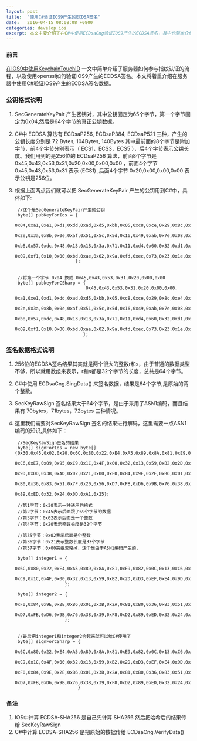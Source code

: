 ```yaml
---
layout: post
title:  "使用C#验证IOS9产生的ECDSA签名"
date:   2016-04-15 08:08:08 +0800
categories: develop ios
excerpt: 本文主要介绍了在C#中使用ECDsaCng验证IOS9产生的ECDSA签名，其中也简单介绍了ASN1的一些知识。
---
```


### 前言

[在IOS9中使用KeychainTouchID](http://idivines.com/develop/ios/2016/04/05/IOS9-KeychainTouchID.html) 一文中简单介绍了服务器如何参与指纹认证的流程，以及使用openssl如何验证IOS9产生的ECDSA签名。本文将着重介绍在服务器中使用C#验证IOS9产生的ECDSA签名数据。

### 公钥格式说明

1. SecGenerateKeyPair 产生密钥对，其中公钥固定为65个字节，第一个字节固定为0x04,然后是64个字节的真正公钥数据。
2. C#中 ECDSA 算法有 ECDsaP256, ECDsaP384, ECDsaP521 三种，产生的公钥长度分别是 72 Bytes, 104Bytes, 140Bytes 其中最前面的8个字节是附加字节，前4个字节分别表示（ ECS1，ECS3，ECS5 ），后4个字节表示公钥长度。我们用到的是256位的 ECDsaP256 算法，前面8个字节是 0x45,0x43,0x53,0x31,0x20,0x00,0x00,0x00 ，前面4个字节 0x45,0x43,0x53,0x31 表示 (ECS1) ,后面4个字节 0x20,0x00,0x00,0x00 表示公钥是256位。
3. 根据上面两点我们就可以把 SecGenerateKeyPair 产生的公钥用到C#中，具体如下:

		//这个是SecGenerateKeyPair产生的公钥    
		byte[] pubKeyForIos = {
		                       0x04,0xa1,0xe1,0xd1,0xdd,0xad,0xd5,0xbb,0x05,0xc8,0xce,0x29,0x8c,0xe4,0x27,0x02,
                               0x2e,0x3a,0x8b,0x0e,0xaf,0x51,0x5c,0x5d,0x16,0x49,0xab,0x7e,0x08,0xdf,0x32,0x30,
		                       0xb8,0x57,0xdc,0x48,0x13,0x18,0x3a,0x71,0x11,0xd4,0x60,0x32,0xd1,0x78,0xa4,0x4d,
		                       0x09,0xf1,0x10,0x00,0xbd,0xae,0x02,0x9a,0xfd,0xec,0x73,0x23,0x1e,0x63,0x4c,0xc9,0xc1
		                      };


		//将第一个字节 0x04 换成 0x45,0x43,0x53,0x31,0x20,0x00,0x00    
		byte[] pubkeyForCSharp = {
								  0x45,0x43,0x53,0x31,0x20,0x00,0x00,
								  0xa1,0xe1,0xd1,0xdd,0xad,0xd5,0xbb,0x05,0xc8,0xce,0x29,0x8c,0xe4,0x27,0x02,
		                          0x2e,0x3a,0x8b,0x0e,0xaf,0x51,0x5c,0x5d,0x16,0x49,0xab,0x7e,0x08,0xdf,0x32,0x30,
		                          0xb8,0x57,0xdc,0x48,0x13,0x18,0x3a,0x71,0x11,0xd4,0x60,0x32,0xd1,0x78,0xa4,0x4d,
		                          0x09,0xf1,0x10,0x00,0xbd,0xae,0x02,0x9a,0xfd,0xec,0x73,0x23,0x1e,0x63,0x4c,0xc9,0xc1
		                         };


### 签名数据格式说明

1. 256位的ECDSA签名结果其实就是两个很大的整数r和s，由于普通的数据类型不够，所以就用数组来表示，r和s都是32个字节的长度，总共是64个字节。
2. C#中使用 ECDsaCng.SingData() 来签名数据，结果是64个字节,是原始的两个整数。
2. SecKeyRawSign 签名结果大于64个字节，是由于采用了ASN1编码，而且结果有 70bytes，71bytes，72bytes 三种情况。
4. 这里我们需要对SecKeyRawSign 签名的结果进行解码，这里需要一点ASN1编码的知识,具体如下：

        //SecKeyRawSign签名的结果
		byte[] signForIos = new byte[]{0x30,0x45,0x02,0x20,0x6C,0x80,0x22,0xE4,0xA5,0x89,0x8A,0x81,0xE9,0x82,0x0C,0x13,
		                               0xC6,0xE7,0x09,0x95,0xC9,0x1C,0x4F,0x00,0x32,0x13,0x59,0xB2,0x2D,0xD3,0xEF,0xE4,
		                               0x9D,0xDD,0x3B,0xAD,0x02,0x21,0x00,0xF0,0x84,0x9E,0x2E,0xB6,0x01,0x3B,0x2A,0x81,
		                               0xB0,0x36,0x83,0x51,0x7F,0x20,0x56,0xD7,0xFB,0xD6,0x9B,0x76,0x38,0x39,0xF8,0xD2,
		                               0x89,0xED,0x32,0x24,0x0D,0xA1,0x25};

        //第1字节：0x30表示一种通用的格式
        //第2字节：0x45表示后面跟了69个字节的数据
        //第3字节：0x02表示后面是一个整数
        //第4字节：0x20表示整数长度是32个字节
 
        //第35字节：0x02表示后面是个整数
        //第36字节：0x21表示整数长度是33个字节
        //第37字节：0x00需要忽略掉，这个是由于ASN1编码产生的，  

        byte[] integer1 = {
                           0x6C,0x80,0x22,0xE4,0xA5,0x89,0x8A,0x81,0xE9,0x82,0x0C,0x13,0xC6,0xE7,0x09,0x95,
                           0xC9,0x1C,0x4F,0x00,0x32,0x13,0x59,0xB2,0x2D,0xD3,0xEF,0xE4,0x9D,0xDD,0x3B,0xAD
                          };

        byte[] integer2 = {
					       0xF0,0x84,0x9E,0x2E,0xB6,0x01,0x3B,0x2A,0x81,0xB0,0x36,0x83,0x51,0x7F,0x20,0x56,
					       0xD7,0xFB,0xD6,0x9B,0x76,0x38,0x39,0xF8,0xD2,0x89,0xED,0x32,0x24,0x0D,0xA1,0x25
                          };

      
        //最后把integer1和integer2合起来就可以给C#使用了
        byte[] signForCSharp = {
						        0x6C,0x80,0x22,0xE4,0xA5,0x89,0x8A,0x81,0xE9,0x82,0x0C,0x13,0xC6,0xE7,0x09,0x95,
						        0xC9,0x1C,0x4F,0x00,0x32,0x13,0x59,0xB2,0x2D,0xD3,0xEF,0xE4,0x9D,0xDD,0x3B,0xAD,
						        0xF0,0x84,0x9E,0x2E,0xB6,0x01,0x3B,0x2A,0x81,0xB0,0x36,0x83,0x51,0x7F,0x20,0x56,
						        0xD7,0xFB,0xD6,0x9B,0x76,0x38,0x39,0xF8,0xD2,0x89,0xED,0x32,0x24,0x0D,0xA1,0x25
						       }

### 备注
1. IOS中计算 ECDSA-SHA256 是自己先计算 SHA256 然后把哈希后的结果传给 SecKeyRawSign 
2. C#中计算 ECDSA-SHA256 是把原始的数据传给 ECDsaCng.VerifyData()



